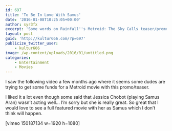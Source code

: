 ```yaml
---
id: 697
title: 'To Be In Love With Samus'
date: '2016-01-08T10:25:05+00:00'
author: syr3fx
excerpt: 'Some words on Rainfall''s Metroid: The Sky Calls teaser/promo.'
layout: post
guid: 'http://kultur666.com/?p=697'
publicize_twitter_user:
    - kultur666
image: /wp-content/uploads/2016/01/untitled.png
categories:
    - Entertainment
    - Movies
---
```


I saw the following video a few months ago where it seems some dudes are trying to get some funds for a Metroid movie with this promo/teaser.

I liked it a lot even though some said that Jessica Chobot (playing Samus Aran) wasn’t acting well… I’m sorry but she is really great. So great that I would love to see a full featured movie with her as Samus which I don’t think will happen.

\[vimeo 150187134 w=1920 h=1080\]